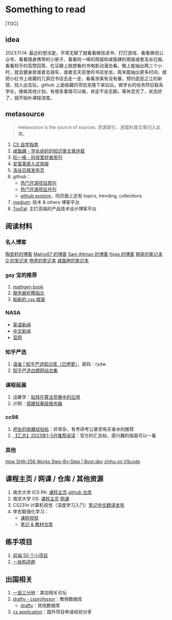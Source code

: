 # Something to read

[TOC]

## idea

2023.11.14: 最近的想法是，平常无聊了就看看微信读书、打打游戏、看看微信公众号、看看随身携带的小册子、看看阮一峰的周报和咸鱼肆的周报或者洛谷日报、看看知乎的高赞回答、在豆瓣上挑想看的书电影动漫去看。晚上能抽出两三个小时，就去健身房或者去骑车，或者去天目里的书店坐坐。周末能抽出更多时间，就把小红书上收藏的几家旧书店去走一走，看看浙美有没有展，预约逛逛之江的新馆，找人出去玩，github 上面收藏的项目克隆下来玩玩，做学长的任务然后联系学长，做做其他计划。有很多事情可以做，肯定不会无聊。等休息完了，状态好了，就开始补课程进度。

## metasource

> metasource is the source of sources. 资源索引、连载科普文章归入此类。

1. [CS 自学指南](https://csdiy.wiki/)
2. [咸鱼肆 - 学长组织的知识类文章连载](https://www.yuque.com/xianyuxuan/saltfish_shop/)
3. [阮一峰 - 科技爱好者周刊](https://github.com/ruanyf/weekly)
4. [安富莱嵌入式周报](https://www.armbbs.cn/forum.php?mod=forumdisplay&fid=12&filter=typeid&typeid=104)
5. [洛谷日报发布页](https://paths-post-8av.craft.me/N0l80k2gv46Psq)
6. github：
    - [热门开源项目周刊](https://www.zhihu.com/column/c_1641482805149429760)
    - [热门开源项目月刊](https://www.zhihu.com/column/c_1646940820354940928)
    - [github explore](https://github.com/explore)，同页面上还有 topics, trending, collections
7. [medium](https://medium.com/): 技术 & others 博客平台
8. [TopTal](https://www.toptal.com/blog): 主打高端的产品技术设计博客平台

## 阅读材料

### 名人博客

[陶哲轩的博客](https://terrytao.wordpress.com/)
[Matrix67 的博客](http://www.matrix67.com/blog/)
[Sam Altman 的博客](https://blog.samaltman.com/)
[lhjgg 的博客](https://frightenedfoxcn.github.io/blog/)
[翔哥的笔记本](https://note.tonycrane.cc/)
[Q 的笔记本](https://note.hobbitqia.cc/)
[修佬的笔记本](https://note.isshikih.top/)
[咸鱼暄的笔记本](https://www.yuque.com/xianyuxuan/coding)

### gay 宝的推荐

1. [mathgen book](https://thatsmathematics.com/blog/mathgen-books/)
2. [服务器折腾指北](https://blog.laoda.de/archives/posts)
3. [船新的 css 框架](https://github.com/tailwindlabs/tailwindcss)

### NASA

- [英语新闻](https://www.nasa.gov/News/All-News/)
- [中文新闻](https://www.nasachina.cn/news)
- [官网](https://www.nasa.gov/)

### 知乎严选

1. [语雀 | 知乎严选知识库（已停更）](https://www.yuque.com/dayuyu-ualcu/azo1ge)，密码：rydw
1. [知乎严选白嫖网站合集](https://57cool.cool/archives/1060)

### 课程延展

1. 运筹学：[拟阵在算法竞赛中的应用](https://www.luogu.com.cn/blog/zght/matroid)
1. 计网：[搭建轻量级服务器](https://zhuanlan.zhihu.com/p/364044293)

### cc98

1. [吧友的收藏经验帖](https://www.cc98.org/topic/5276598)：非常杂，有考研考公甚至有买香水的推荐
2. [【汇总】2023年1-3月推荐阅读](https://www.cc98.org/topic/5569579)：官方的汇总帖，感兴趣的版面可以一看

### 其他

[How SHA-256 Works Step-By-Step | Boot.dev](https://blog.boot.dev/cryptography/how-sha-2-works-step-by-step-sha-256/)
[zhihu on VScode](https://zhuanlan.zhihu.com/p/106057556)

## 课程主页 / 网课 / 仓库 / 其他资源

1. 南京大学 ICS PA: [课程主页](https://nju-projectn.github.io/ics-pa-gitbook/ics2022/) [github 仓库](https://github.com/NJU-ProjectN/ics-pa-gitbook)
2. 南京大学 OS: [课程主页](http://jyywiki.cn/OS/2022/) [网课](https://space.bilibili.com/202224425/channel/collectiondetail?sid=192498&ctype=0)
3. CS231n 计算机视觉（深度学习入门）[笔记中文翻译发布](https://zhuanlan.zhihu.com/p/21930884)
4. 李宏毅强化学习：
    - [课程视频](https://www.bilibili.com/video/BV1MW411w79n/?vd_source=fc5d7f6ebecaa54cb57d884a9e457b94)
    - [笔记 & 教材仓库](https://github.com/datawhalechina/easy-rl)

## 练手项目

1. [前端 50 个小项目](https://github.com/bradtraversy/50projects50days)
2. [一些构造题](https://www.luogu.com.cn/training/14#problems)

## 出国相关

1. [一亩三分地](https://www.1point3acres.com/bbs/)：美加相关论坛
1. [drafty - csprofessor](https://drafty.cs.brown.edu/csprofessors)：教授数据库
    - [drafty](https://drafty.cs.brown.edu/)：其他数据库
1. [cs application](https://opencs.app/)：国外项目申请经验分享